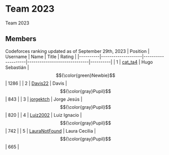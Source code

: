 # Team  2023
Team 2023
## Members
Codeforces ranking updated as of September 29th, 2023
| Position | Username           | Name               | Title                        | Rating   |
|----------|--------------------|--------------------|------------------------------|----------|
| 1        | [cat_ta4]          | Hugo Sebastián     | $${\color{green}Newbie}$$    | 1286     |
| 2        | [Davis22]          | Davis              | $${\color{gray}Pupil}$$	    |  843     |
| 3        | [jorgektch]        | Jorge Jesús        | $${\color{gray}Pupil}$$	    |  820     |
| 4        | [Luiz2002]         | Luiz Ignacio       | $${\color{gray}Pupil}$$      |  742     |
| 5        | [LauraNotFound]    | Laura Cecilia      | $${\color{gray}Pupil}$$      |  665     |

[LauraNotFound]: https://codeforces.com/profile/LauraNotFound
[jorgektch]: https://codeforces.com/profile/jorgektch
[Luiz2002]: https://codeforces.com/profile/Luiz2002
[cat_ta4]: https://codeforces.com/profile/cat_ta4
[Davis22]: https://codeforces.com/profile/Davis22
[jorgektch]: https://codeforces.com/profile/jorgektch
